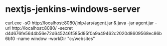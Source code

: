 # nextjs-jenkins-windows-server

curl.exe -sO http://localhost:8080/jnlpJars/agent.jar & java -jar agent.jar -url http://localhost:8080/ -secret d4d676fe5644b56e72d645246f585d95f0a9a49462c2020d8609568ec86b6b10 -name window -workDir "c:/websites"

